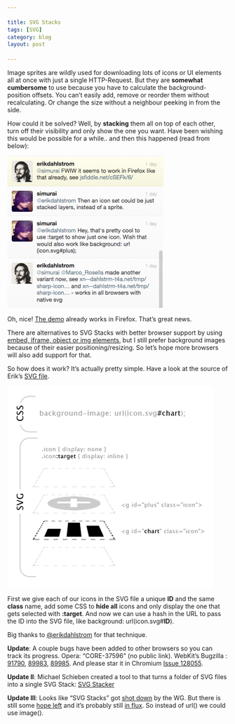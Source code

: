 ```yaml
---

title: SVG Stacks
tags: [SVG]
category: blog
layout: post

---
```


Image sprites are wildly used for downloading lots of icons or UI elements all at once with just a single HTTP-Request. But they are __somewhat cumbersome__ to use because you have to calculate the background-position offsets. You can’t easily add, remove or reorder them without recalculating. Or change the size without a neighbour peeking in from the side.

How could it be solved? Well, by __stacking__ them all on top of each other, turn off their visibility and only show the one you want. Have been wishing this would be possible for a while.. and then this happened (read from below):

![Tweets](/img/posts/svg-stacks-tweets.png)

Oh, nice! [The demo](http://jsfiddle.net/simurai/7GCGr/) already works in Firefox. That’s great news.

There are alternatives to SVG Stacks with better browser support by using [embed, iframe, object or img elements](http://jsfiddle.net/24DNn/5/), but I still prefer background images because of their easier positioning/resizing. So let’s hope more browsers will also add support for that.

So how does it work? It’s actually pretty simple. Have a look at the source of Erik’s [SVG file](http://dahlström.net/tmp/sharp-icons/svg-icon-target.svg). 

![SVG Stacks info graphic](/img/posts/svg-stacks.png)

First we give each of our icons in the SVG file a unique __ID__ and the same __class__ name, add some CSS to __hide all__ icons and only display the one that gets selected with __:target__. And now we can use a hash in the URL to pass the ID into the SVG file, like background: url(icon.svg#__ID__).

Big thanks to [@erikdahlstrom](https://twitter.com/erikdahlstrom) for that technique.

__Update__: A couple bugs have been added to other browsers so you can track its progress. Opera: “CORE-37596” (no public link). WebKit’s Bugzilla : [91790](https://bugs.webkit.org/show_bug.cgi?id=91790), [89983](https://bugs.webkit.org/show_bug.cgi?id=89983), [89985](https://bugs.webkit.org/show_bug.cgi?id=89985). And please star it in Chromium [Issue 128055](http://code.google.com/p/chromium/issues/detail?id=128055).

__Update II__: Michael Schieben created a tool to that turns a folder of SVG files into a single SVG Stack: [SVG Stacker](https://github.com/preciousforever/SVG-Stacker)

__Update III__: Looks like “SVG Stacks” got [shot down](https://code.google.com/p/chromium/issues/detail?id=128055#c6) by the WG. But there is still some [hope left](https://twitter.com/erikdahlstrom/status/308623071630200833) and it’s probably still [in flux](https://twitter.com/erikdahlstrom/status/308828047128264704). So instead of url() we could use image().
